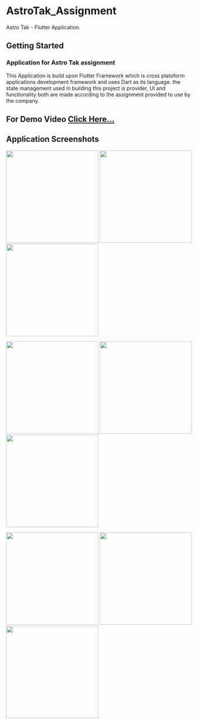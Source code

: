 # AstroTak_Assignment

Astro Tak - Flutter Application.

## Getting Started

### Application for Astro Tak assignment

This Application is build upon Flutter Framework which is cross platoform applications development framework and uses Dart as its language.
the state management used in building this project is provider, UI and functionality both are made according to the assignment provided to use by the company.

## For Demo Video [Click Here...](https://drive.google.com/drive/folders/1zMnTsPZNjsWUecDtEtNoiDkExaEDX7-A?usp=sharing)


## Application Screenshots

<p float="center">
  <img src="https://user-images.githubusercontent.com/44332209/155684777-94ac53e1-f3c1-4d8f-a95e-9ab3f7b2db80.jpg" width="250" />
  <img src="https://user-images.githubusercontent.com/44332209/155684801-6d97dbfc-d725-449f-9927-2f88cf5cbffa.jpg" width="250" /> 
  <img src="https://user-images.githubusercontent.com/44332209/155684821-49200bf9-01f9-4e35-afdc-0de48a0fa85e.jpg" width="250" />
</p>

<p float="center">
  <img src="https://user-images.githubusercontent.com/44332209/155684835-6b387d75-e695-4eed-a61e-81186580a96f.jpg" width="250" />
  <img src="https://user-images.githubusercontent.com/44332209/155684850-108a0ef8-3741-4ee8-bdc8-db69ddad7c8a.jpg" width="250" /> 
  <img src="https://user-images.githubusercontent.com/44332209/155684864-6e6b499a-ee35-400f-8cd4-cb44c3690187.jpg" width="250" />
</p>

<p float="center">
  <img src="https://user-images.githubusercontent.com/44332209/155684872-b2a5e4cb-7d6f-4e4b-940e-ad32a8cc7598.jpg" width="250" />
  <img src="https://user-images.githubusercontent.com/44332209/155684878-f0186b25-293c-4cfa-ac0a-edf20afdb51f.jpg" width="250" /> 
  <img src="https://user-images.githubusercontent.com/44332209/155684887-b6b1bbd3-9289-429a-a55a-14354172329b.jpg" width="250" />
</p>
